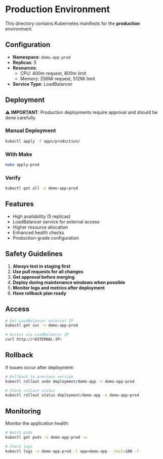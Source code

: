 # Production Environment

This directory contains Kubernetes manifests for the **production** environment.

## Configuration

- **Namespace**: `demo-app-prod`
- **Replicas**: 5
- **Resources**: 
  - CPU: 400m request, 800m limit
  - Memory: 256Mi request, 512Mi limit
- **Service Type**: LoadBalancer

## Deployment

⚠️ **IMPORTANT**: Production deployments require approval and should be done carefully.

### Manual Deployment
```bash
kubectl apply -f apps/production/
```

### With Make
```bash
make apply-prod
```

### Verify
```bash
kubectl get all -n demo-app-prod
```

## Features

- High availability (5 replicas)
- LoadBalancer service for external access
- Higher resource allocation
- Enhanced health checks
- Production-grade configuration

## Safety Guidelines

1. **Always test in staging first**
2. **Use pull requests for all changes**
3. **Get approval before merging**
4. **Deploy during maintenance windows when possible**
5. **Monitor logs and metrics after deployment**
6. **Have rollback plan ready**

## Access

```bash
# Get LoadBalancer external IP
kubectl get svc -n demo-app-prod

# Access via LoadBalancer IP
curl http://<EXTERNAL-IP>
```

## Rollback

If issues occur after deployment:
```bash
# Rollback to previous version
kubectl rollout undo deployment/demo-app -n demo-app-prod

# Check rollout status
kubectl rollout status deployment/demo-app -n demo-app-prod
```

## Monitoring

Monitor the application health:
```bash
# Watch pods
kubectl get pods -n demo-app-prod -w

# Check logs
kubectl logs -n demo-app-prod -l app=demo-app --tail=100 -f
```
